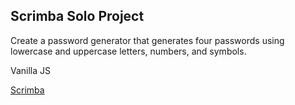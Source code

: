 ## Scrimba Solo Project

Create a password generator that generates four passwords using lowercase and uppercase letters, numbers, and symbols.

Vanilla JS

[Scrimba](https://scrimba.com/)
